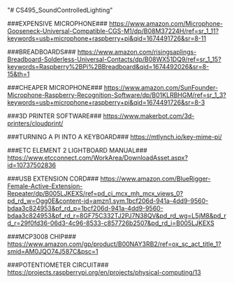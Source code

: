 "# CS495_SoundControlledLighting" 

###EXPENSIVE MICROPHONE###
https://www.amazon.com/Microphone-Gooseneck-Universal-Compatible-CGS-M1/dp/B08M37224H/ref=sr_1_11?keywords=usb+microphone+raspberry+pi&qid=1674491726&sr=8-11

###BREADBOARDS###
https://www.amazon.com/risingsaplings-Breadboard-Solderless-Universal-Contacts/dp/B08WX51DQ9/ref=sr_1_15?keywords=Raspberry%2BPi%2BBreadboard&qid=1674492026&sr=8-15&th=1

###CHEAPER MICROPHONE###
https://www.amazon.com/SunFounder-Microphone-Raspberry-Recognition-Software/dp/B01KLRBHGM/ref=sr_1_3?keywords=usb+microphone+raspberry+pi&qid=1674491726&sr=8-3

###3D PRINTER SOFTWARE###
https://www.makerbot.com/3d-printers/cloudprint/

###TURNING A PI INTO A KEYBOARD###
https://mtlynch.io/key-mime-pi/

###ETC ELEMENT 2 LIGHTBOARD MANUAL###
https://www.etcconnect.com/WorkArea/DownloadAsset.aspx?id=10737502836

###USB EXTENSION CORD###
https://www.amazon.com/BlueRigger-Female-Active-Extension-Repeater/dp/B005LJKEXS/ref=pd_ci_mcx_mh_mcx_views_0?pd_rd_w=Ogg0E&content-id=amzn1.sym.1bcf206d-941a-4dd9-9560-bdaa3c824953&pf_rd_p=1bcf206d-941a-4dd9-9560-bdaa3c824953&pf_rd_r=8GF75C332TJ2PJ7N38QV&pd_rd_wg=L5jM8&pd_rd_r=29f0fd36-06d3-4c96-8533-c857726b2507&pd_rd_i=B005LJKEXS

###MCP3008 CHIP###
https://www.amazon.com/gp/product/B00NAY3RB2/ref=ox_sc_act_title_1?smid=AM0JQO74J587C&psc=1

###POTENTIOMETER CIRCUIT###
https://projects.raspberrypi.org/en/projects/physical-computing/13


